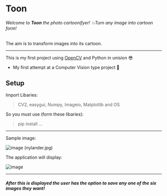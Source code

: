 # Toon

###### Welcome to **Toon** the photo cartoonifyer! 💥Turn any image into cartoon form!

The aim is to transform images into its cartoon.

---

This is my first project using [OpenCV](https://docs.opencv.org/4.x/d1/dfb/intro.html) and Python in unision 😎

* My first attempt at a Computer Vision type project 🤯

## Setup

Import Libaries:

> CV2, easygui, Numpy, Imageio, Matplotlib and OS

So you must use (form these libaries):

> pip install ...

---

Sample image:

![image](https://user-images.githubusercontent.com/46537705/164292099-37afd9ca-4625-488c-b180-6a4babcbfc16.png)
 (nylander.jpg)

The application will display:

![image](https://user-images.githubusercontent.com/46537705/164292454-4e8cb38e-a231-40bd-ba3f-7fdc8af849d2.png)

---

##### After this is displayed the user has the option to save any one of the six images they want!
